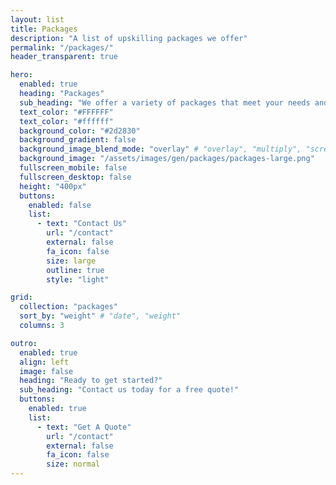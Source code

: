 ```yaml
---
layout: list
title: Packages
description: "A list of upskilling packages we offer"
permalink: "/packages/"
header_transparent: true

hero:
  enabled: true
  heading: "Packages"
  sub_heading: "We offer a variety of packages that meet your needs and your budget."
  text_color: "#FFFFFF"
  text_color: "#ffffff"
  background_color: "#2d2830"
  background_gradient: false
  background_image_blend_mode: "overlay" # "overlay", "multiply", "screen"
  background_image: "/assets/images/gen/packages/packages-large.png"
  fullscreen_mobile: false
  fullscreen_desktop: false
  height: "400px"
  buttons:
    enabled: false
    list:
      - text: "Contact Us"
        url: "/contact"
        external: false
        fa_icon: false
        size: large
        outline: true
        style: "light"

grid:
  collection: "packages"
  sort_by: "weight" # "date", "weight"
  columns: 3

outro:
  enabled: true
  align: left
  image: false
  heading: "Ready to get started?"
  sub_heading: "Contact us today for a free quote!"
  buttons:
    enabled: true
    list:
      - text: "Get A Quote"
        url: "/contact"
        external: false
        fa_icon: false
        size: normal
---
```

